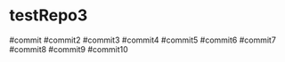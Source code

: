 # testRepo3
#commit
#commit2
#commit3
#commit4
#commit5
#commit6
#commit7
#commit8
#commit9
#commit10
